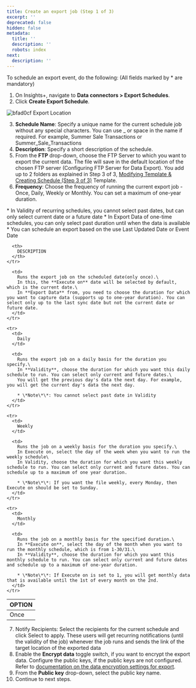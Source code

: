 ```yaml
---
title: Create an export job (Step 1 of 3)
excerpt: ''
deprecated: false
hidden: false
metadata:
  title: ''
  description: ''
  robots: index
next:
  description: ''
---
```

To schedule an export event, do the following: (All fields marked by \* are mandatory)

1. On Insights+, navigate to **Data connectors > Export Schedules**.
2. Click **Create Export Schedule**.

![bfad0cf Export Location](https://files.readme.io/bfad0cf-Export_Location.png)

3. **Schedule Name**: Specify a unique name for the current schedule job without any special characters.  You can use \_ or space in the name if required. For example, Summer Sale Transactions or Summer\_Sale\_Transactions
4. **Description**: Specify a short description of the schedule.
5. From the **FTP** drop-down, choose the FTP Server to which you want to export the current data.  The file will save in the default location of the chosen FTP server (Configuring FTP Server for Data Export). You add up to 2 folders as explained in Step 3 of 3, [Modifying Template & Creating Schedule (Step 3 of 3)](doc:modifying-template-creating-schedule-step-3-of-3) Template.
6. **Frequency**: Choose the frequency of running the current export job - Once, Daily, Weekly or Monthly. You can set a maximum of one-year duration. 

<Note title="Note">
* In Validity of recurring schedules, you cannot select past dates, but can only select current date or a future date 
* In Export Data of one-time schedules, you can only select past duration until when the data is available
* You can schedule an export based on the use Last Updated Date or Event Date
</Note>

<Table align={["left","left"]}>
  <thead>
    <tr>
      <th>
        OPTION
      </th>

      <th>
        DESCRIPTION
      </th>
    </tr>
  </thead>

  <tbody>
    <tr>
      <td>
        Once
      </td>

      <td>
        Runs the export job on the scheduled date(only once).\
        In this, the **Execute on** date will be selected by default, which is the current date.\
        In **Export Data** from, you need to choose the duration for which you want to capture data (supports up to one-year duration). You can select only up to the last sync date but not the current date or future date.
      </td>
    </tr>

    <tr>
      <td>
        Daily
      </td>

      <td>
        Runs the export job on a daily basis for the duration you specify.\
        In **Validity**, choose the duration for which you want this daily schedule to run. You can select only current and future dates.\
        You will get the previous day's data the next day. For example, you will get the current day's data the next day.  

        * \*Note\*\*: You cannot select past date in Validity
      </td>
    </tr>

    <tr>
      <td>
        Weekly
      </td>

      <td>
        Runs the job on a weekly basis for the duration you specify.\
        In Execute on, select the day of the week when you want to run the weekly schedule\
        In Validity, choose the duration for which you want this weekly schedule to run. You can select only current and future dates. You can schedule up to a maximum of one year duration.  

        * \*Note\*\*: If you want the file weekly, every Monday, then Execute on should be set to Sunday.
      </td>
    </tr>

    <tr>
      <td>
        Monthly
      </td>

      <td>
        Runs the job on a monthly basis for the specified duration.\
        In **Execute on**, select the day of the month when you want to run the monthly schedule, which is from 1-30/31.\
        In **Validity**, choose the duration for which you want this monthly schedule to run. You can select only current and future dates and schedule up to a maximum of one-year duration.  

        * \*Note\*\*: If Execute on is set to 1, you will get monthly data that is available until the 1st of every month on the 2nd.
      </td>
    </tr>
  </tbody>
</Table>

7. Notify Recipients: Select the recipients for the current schedule and click Select to apply. These users will get recurring notifications (until the validity of the job) whenever the job runs and sends the link of the target location of the exported data
8. Enable the **Encrypt data** toggle switch, if you want to encrypt the export data. Configure the public keys, if the public keys are not configured. Refer to [documentation on the data encryption settings for export](https://docs.capillarytech.com/docs/settings).
9. From the **Public key** drop-down, select the public key name.
10. Continue to next steps.
